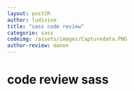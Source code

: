```yaml
---
layout: postCR
author: ludivine
title: "sass code review"
categorie: sass
codeimg: /assets/images/Capturedata.PNG
author-review: manon
---
```


<h1> code review sass<h1>